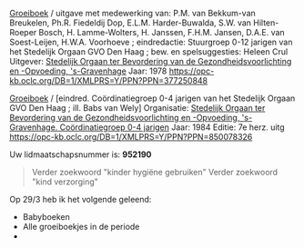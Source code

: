 [Groeiboek](https://opc-kb.oclc.org/DB=1/TTL=1/CLK?IKT=4&TRM=Groeiboek) / uitgave met medewerking van: P.M. van Bekkum-van Breukelen, Ph.R. Fiedeldij Dop, E.L.M. Harder-Buwalda, S.W. van Hilten-Roeper Bosch, H. Lamme-Wolters, H. Janssen, F.H.M. Jansen, D.A.E. van Soest-Leijen, H.W.A. Voorhoeve ; eindredactie: Stuurgroep 0-12 jarigen van het Stedelijk Orgaan GVO Den Haag ; bew. en spelsuggesties: Heleen Crul
Uitgever: [Stedelijk Orgaan ter Bevordering van de Gezondheidsvoorlichting en -Opvoeding, 's-Gravenhage](https://opc-kb.oclc.org/DB=1/TTL=1/REL?PPN=075391015)
Jaar:  1978
https://opc-kb.oclc.org/DB=1/XMLPRS=Y/PPN?PPN=377250848

[ Groeiboek](https://opc-kb.oclc.org/DB=1/TTL=1/CLK?IKT=4&TRM=Groeiboek) / [eindred. Coördinatiegroep 0-4 jarigen van het Stedelijk Orgaan GVO Den Haag ; ill. Babs van Wely]
Organisatie:  [Stedelijk Orgaan ter Bevordering van de Gezondheidsvoorlichting en -Opvoeding, 's-Gravenhage. Coördinatiegroep 0-4 jarigen](https://opc-kb.oclc.org/DB=1/TTL=1/REL?PPN=085994642)
Jaar:  1984
Editie: 7e herz. uitg
https://opc-kb.oclc.org/DB=1/XMLPRS=Y/PPN?PPN=850078326

Uw lidmaatschapsnummer is: **952190**

> Verder zoekwoord "kinder hygiëne gebruiken"
> Verder zoekwoord "kind verzorging"

Op 29/3 heb ik het volgende geleend:
- Babyboeken
- Alle groeiboekjes in de periode
- 